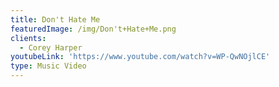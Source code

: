```yaml
---
title: Don't Hate Me
featuredImage: /img/Don't+Hate+Me.png
clients:
  - Corey Harper
youtubeLink: 'https://www.youtube.com/watch?v=WP-QwNOjlCE'
type: Music Video
---
```


